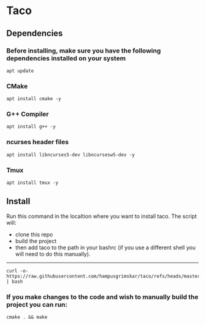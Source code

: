 # Taco

## Dependencies

### Before installing, make sure you have the following dependencies installed on your system

    apt update

### CMake

    apt install cmake -y

### G++ Compiler

    apt install g++ -y

### ncurses header files

    apt install libncurses5-dev libncursesw5-dev -y

### Tmux

    apt install tmux -y

## Install
Run this command in the localtion where you want to install taco. The script will:
* clone this repo
* build the project
* then add taco to the path in your bashrc (if you use a different shell you will need to do this manually).
---
    curl -o- https://raw.githubusercontent.com/hampusgrimskar/taco/refs/heads/master/install.sh | bash

### If you make changes to the code and wish to manually build the project you can run:

    cmake . && make
